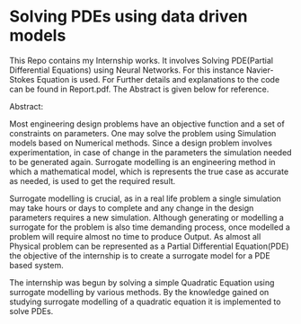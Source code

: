 # Solving PDEs using data driven models

This Repo contains my Internship works. It involves Solving PDE(Partial Differential Equations) using Neural Networks. For this instance Navier-Stokes Equation is used. For Further details and explanations to the code can be found in Report.pdf. The Abstract is given below for reference.

Abstract:

Most engineering design problems have an objective function and a set of constraints on parameters. One may solve the problem using Simulation models based on Numerical methods. Since a design problem involves experimentation, in case of change in the parameters the simulation needed to be generated again. Surrogate modelling is an engineering method in which a mathematical model, which is represents the true case as accurate as needed, is used to get the required result.


Surrogate modelling is crucial, as in a real life problem a single simulation may take hours or days to complete and any change in the design parameters requires a new simulation. Although generating or modelling a surrogate for the problem is also time demanding process, once modelled a problem will require almost
no time to produce Output. As almost all Physical problem can be represented as a Partial Differential Equation(PDE) the objective of the internship is to
create a surrogate model for a PDE based system. 

The internship was begun by solving a simple Quadratic Equation using surrogate modelling by various methods. By the knowledge gained on studying surrogate modelling of a quadratic equation it is implemented to solve PDEs.
